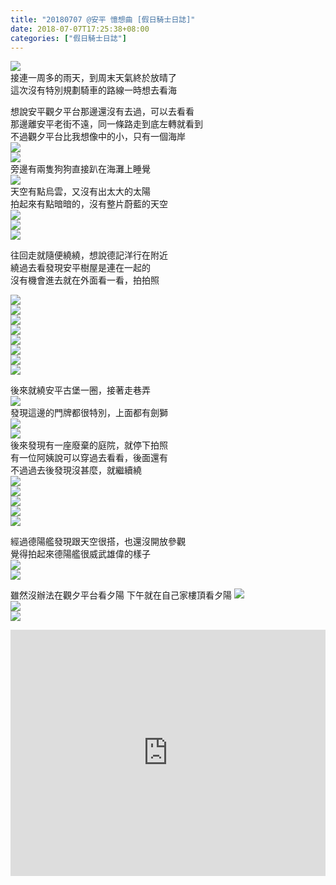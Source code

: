 ```yaml
---
title: "20180707 @安平 憶想曲 [假日騎士日誌]"
date: 2018-07-07T17:25:38+08:00
categories: ["假日騎士日誌"]
---
```

<a href="https://www.strava.com/activities/1696700612" target="_blank"><img src="https://farm2.staticflickr.com/1763/43304276942_81d252d55d.jpg"></a>  
接連一周多的雨天，到周末天氣終於放晴了  
這次沒有特別規劃騎車的路線一時想去看海  
<!--more-->

想說安平觀夕平台那邊還沒有去過，可以去看看  
那邊離安平老街不遠，同一條路走到底左轉就看到  
不過觀夕平台比我想像中的小，只有一個海岸  
![](https://farm1.staticflickr.com/847/42427101245_62c3273103.jpg)  
![](https://farm2.staticflickr.com/1823/43330597921_9e84c35b08.jpg)  
旁邊有兩隻狗狗直接趴在海灘上睡覺  
![](https://farm1.staticflickr.com/840/43330602531_abdbc7be7e.jpg)  
天空有點烏雲，又沒有出太大的太陽  
拍起來有點暗暗的，沒有整片蔚藍的天空  
![](https://farm2.staticflickr.com/1810/41521116720_3220412271.jpg)  
![](https://farm1.staticflickr.com/841/29461061158_8838f5e3c8.jpg)  
![](https://farm1.staticflickr.com/924/42427097845_66e832fe0d.jpg)  
  
往回走就隨便繞繞，想說德記洋行在附近  
繞過去看發現安平樹屋是連在一起的  
沒有機會進去就在外面看一看，拍拍照  

 
![](https://farm2.staticflickr.com/1783/42427103905_47c86f1195.jpg)  
![](https://farm1.staticflickr.com/917/42427107175_96b4cab7de.jpg)  
![](https://farm2.staticflickr.com/1766/43280988052_63a3864b52.jpg)  
![](https://farm1.staticflickr.com/842/42427122035_3720e7d666.jpg)  
![](https://farm2.staticflickr.com/1803/43330660311_3ea6a505b1.jpg)  
![](https://farm1.staticflickr.com/846/43330661441_398eee927e.jpg)  
![](https://farm2.staticflickr.com/1805/43330663531_0ff63e6e85.jpg)  
![](https://farm2.staticflickr.com/1824/42613411054_91765f82a2.jpg)  
 
 

後來就繞安平古堡一圈，接著走巷弄  
![](https://farm2.staticflickr.com/1790/42613415864_301ba7aacf.jpg)  
發現這邊的門牌都很特別，上面都有劍獅  
![](https://farm1.staticflickr.com/847/43281034972_90932dd329.jpg)  
![](https://farm2.staticflickr.com/1824/43281036692_46ce118fcb.jpg)  
後來發現有一座廢棄的庭院，就停下拍照  
有一位阿姨說可以穿過去看看，後面還有  
不過過去後發現沒甚麼，就繼續繞  
![](https://farm1.staticflickr.com/833/43281038762_ebdf2c8d15.jpg)  
![](https://farm1.staticflickr.com/922/28461992907_043b49f3f7.jpg)  
![](https://farm1.staticflickr.com/835/28461995707_f5f6b4b935.jpg)  
![](https://farm2.staticflickr.com/1764/28461998927_ca6a69dd89.jpg)  
![](https://farm1.staticflickr.com/845/28462000847_9c9357f355.jpg)  
  
經過德陽艦發現跟天空很搭，也還沒開放參觀  
覺得拍起來德陽艦很威武雄偉的樣子  
![](https://farm1.staticflickr.com/916/42427182855_e31c0f167e.jpg)  
![](https://farm2.staticflickr.com/1761/28462006117_c1c3681355.jpg)  

雖然沒辦法在觀夕平台看夕陽
下午就在自己家樓頂看夕陽
![](https://farm2.staticflickr.com/1825/42613441144_99922375f3.jpg)  
![](https://farm1.staticflickr.com/924/42613444464_8a01e59bd8.jpg)    
![](https://farm1.staticflickr.com/834/42427190475_298d3c8ed4.jpg)  


<div class="embedly-responsive" style="position: relative;padding-bottom: 78.2227%;height: 0;overflow: hidden;"><iframe class="embedly-embed" frameborder="0" scrolling="no" allowfullscreen src="https://cdn.embedly.com/widgets/media.html?src=https://www.relive.cc/view/vQvyG1e1YK6/widget?r=embed-site&url=https://www.relive.cc/view/vQvyG1e1YK6?r=embed-site&image=https://www.relive.cc/view/vQvyG1e1YK6/png?x-ref=embed-site&key=f1631a41cb254ca5b035dc5747a5bd75&type=text/html&schema=relive" width="1024" height="801" style="position: absolute;top: 0;left: 0;width: 100%;height: 100%;"></iframe></div>
